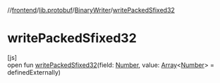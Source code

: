 //[frontend](../../../index.md)/[lib.protobuf](../index.md)/[BinaryWriter](index.md)/[writePackedSfixed32](write-packed-sfixed32.md)

# writePackedSfixed32

[js]\
open fun [writePackedSfixed32](write-packed-sfixed32.md)(field: [Number](https://kotlinlang.org/api/latest/jvm/stdlib/kotlin/-number/index.html), value: [Array](https://kotlinlang.org/api/latest/jvm/stdlib/kotlin/-array/index.html)&lt;[Number](https://kotlinlang.org/api/latest/jvm/stdlib/kotlin/-number/index.html)&gt; = definedExternally)
